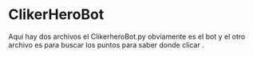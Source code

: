 # ClikerHeroBot
Aqui hay dos archivos el ClikerheroBot.py obviamente es el bot y el otro archivo es para buscar los puntos para saber donde clicar .
